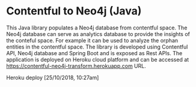 # Contentful to Neo4j (Java)
This Java library populates a Neo4j database from contentful space. The Neo4j database can serve as analytics database 
to provide the insights of the conteful space. For example it can be used to analyze the orphan entities in the 
contentful space. The library is developed using Contentful API, Neo4j database and Spring Boot and is exposed as Rest 
APIs. The application is deployed on Heroku cloud platform and can be accessed at 
https://contentful-neo4j-transform.herokuapp.com URL.

Heroku deploy [25/10/2018, 10:27am]
